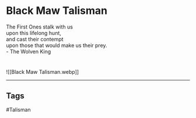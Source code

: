 # Black Maw Talisman
The First Ones stalk with us  
upon this lifelong hunt,  
and cast their contempt  
upon those that would make us their prey.  
\- The Wolven King

#
![[Black Maw Talisman.webp]]

---
## Tags
#Talisman 